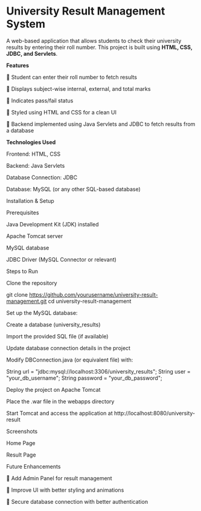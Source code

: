 **<h1>University Result Management System</h1>**

A web-based application that allows students to check their university results by entering their roll number. This project is built using **HTML, CSS, JDBC, and Servlets**.

**Features**

📌 Student can enter their roll number to fetch results

📌 Displays subject-wise internal, external, and total marks

📌 Indicates pass/fail status

📌 Styled using HTML and CSS for a clean UI

📌 Backend implemented using Java Servlets and JDBC to fetch results from a database

**Technologies Used**

Frontend: HTML, CSS

Backend: Java Servlets

Database Connection: JDBC

Database: MySQL (or any other SQL-based database)

Installation & Setup

Prerequisites

Java Development Kit (JDK) installed

Apache Tomcat server

MySQL database

JDBC Driver (MySQL Connector or relevant)

Steps to Run

Clone the repository

git clone https://github.com/yourusername/university-result-management.git
cd university-result-management

Set up the MySQL database:

Create a database (university_results)

Import the provided SQL file (if available)

Update database connection details in the project

Modify DBConnection.java (or equivalent file) with:

String url = "jdbc:mysql://localhost:3306/university_results";
String user = "your_db_username";
String password = "your_db_password";

Deploy the project on Apache Tomcat

Place the .war file in the webapps directory

Start Tomcat and access the application at http://localhost:8080/university-result

Screenshots

Home Page



Result Page



Future Enhancements

📌 Add Admin Panel for result management

📌 Improve UI with better styling and animations

📌 Secure database connection with better authentication
